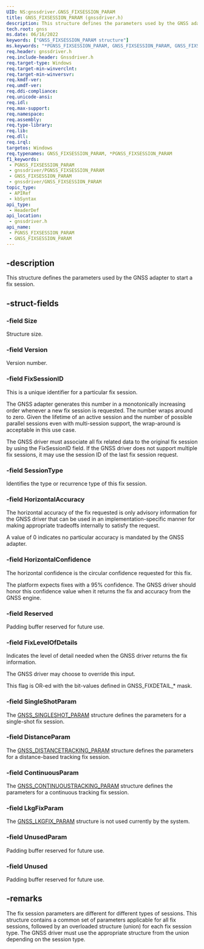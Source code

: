 ```yaml
---
UID: NS:gnssdriver.GNSS_FIXSESSION_PARAM
title: GNSS_FIXSESSION_PARAM (gnssdriver.h)
description: This structure defines the parameters used by the GNSS adapter to start a fix session.
tech.root: gnss
ms.date: 06/16/2022
keywords: ["GNSS_FIXSESSION_PARAM structure"]
ms.keywords: "*PGNSS_FIXSESSION_PARAM, GNSS_FIXSESSION_PARAM, GNSS_FIXSESSION_PARAM structure [Sensor Devices], PGNSS_FIXSESSION_PARAM, PGNSS_FIXSESSION_PARAM structure pointer [Sensor Devices], gnss.gnss_fixsession_param, gnssdriver/GNSS_FIXSESSION_PARAM, gnssdriver/PGNSS_FIXSESSION_PARAM, sensors.gnss_fixsesson_param"
req.header: gnssdriver.h
req.include-header: Gnssdriver.h
req.target-type: Windows
req.target-min-winverclnt: 
req.target-min-winversvr: 
req.kmdf-ver: 
req.umdf-ver: 
req.ddi-compliance: 
req.unicode-ansi: 
req.idl: 
req.max-support: 
req.namespace: 
req.assembly: 
req.type-library: 
req.lib: 
req.dll: 
req.irql: 
targetos: Windows
req.typenames: GNSS_FIXSESSION_PARAM, *PGNSS_FIXSESSION_PARAM
f1_keywords:
 - PGNSS_FIXSESSION_PARAM
 - gnssdriver/PGNSS_FIXSESSION_PARAM
 - GNSS_FIXSESSION_PARAM
 - gnssdriver/GNSS_FIXSESSION_PARAM
topic_type:
 - APIRef
 - kbSyntax
api_type:
 - HeaderDef
api_location:
 - gnssdriver.h
api_name:
 - PGNSS_FIXSESSION_PARAM
 - GNSS_FIXSESSION_PARAM
---
```


## -description

This structure defines the parameters used by the GNSS adapter to start a fix session.

## -struct-fields

### -field Size

Structure size.

### -field Version

Version number.

### -field FixSessionID

This is a unique identifier for a particular fix session.

 The GNSS adapter generates this number in a monotonically increasing order whenever a new fix session is requested. The number wraps around to zero. Given the lifetime of an active session and the number of possible parallel sessions even with multi-session support, the wrap-around is acceptable in this use case.

The GNSS driver must associate all fix related data to the original fix session by using the FixSessionID field. If the GNSS driver does not support multiple fix sessions, it may use the session ID of the last fix session request.

### -field SessionType

Identifies the type or recurrence type of this fix session.

### -field HorizontalAccuracy

The horizontal accuracy of the fix requested is only advisory information for the GNSS driver that can be used in an implementation-specific manner for making appropriate tradeoffs internally to satisfy the request.

A value of 0 indicates no particular accuracy is mandated by the GNSS adapter.

### -field HorizontalConfidence

The horizontal confidence is the circular confidence requested for this fix.

The platform expects fixes with a 95% confidence. The GNSS driver should honor this confidence value when it returns the fix and accuracy from the GNSS engine.

### -field Reserved

Padding buffer reserved for future use.

### -field FixLevelOfDetails

Indicates the level of detail needed when the GNSS driver returns the fix information.

The GNSS driver may choose to override this input.

This flag is OR-ed with the bit-values defined in GNSS_FIXDETAIL_* mask.

### -field SingleShotParam

The [GNSS_SINGLESHOT_PARAM](./ns-gnssdriver-gnss_singleshot_param.md) structure defines the parameters for a single-shot fix session.

### -field DistanceParam

The [GNSS_DISTANCETRACKING_PARAM](./ns-gnssdriver-gnss_distancetracking_param.md) structure defines the parameters for a distance-based tracking fix session.

### -field ContinuousParam

The [GNSS_CONTINUOUSTRACKING_PARAM](./ns-gnssdriver-gnss_continuoustracking_param.md) structure defines the parameters for a continuous tracking fix session.

### -field LkgFixParam

The [GNSS_LKGFIX_PARAM](./ns-gnssdriver-gnss_lkgfix_param.md)  structure is not used currently by the system.

### -field UnusedParam

Padding buffer reserved for future use.

### -field Unused

Padding buffer reserved for future use.

## -remarks

The fix session parameters are different for different types of sessions. This structure contains a common set of parameters applicable for all fix sessions, followed by an overloaded structure (union) for each fix session type. The GNSS driver must use the appropriate structure from the union depending on the session type.

